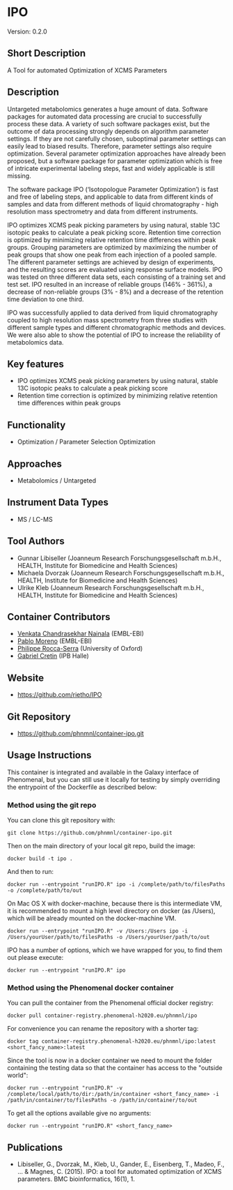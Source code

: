 # IPO
Version: 0.2.0

## Short Description

A Tool for automated Optimization of XCMS Parameters

## Description

Untargeted metabolomics generates a huge amount of data. Software packages for automated data processing are crucial to successfully process these data. A variety of such software packages exist, but the outcome of data processing strongly depends on algorithm parameter settings. If they are not carefully chosen, suboptimal parameter settings can easily lead to biased results. Therefore, parameter settings also require optimization. Several parameter optimization approaches have already been proposed, but a software package for parameter optimization which is free of intricate experimental labeling steps, fast and widely applicable is still missing.

The software package IPO (‘Isotopologue Parameter Optimization’)  is fast and free of labeling steps, and applicable to data from different kinds of samples and data from different methods of liquid chromatography - high resolution mass spectrometry and data from different instruments.

IPO optimizes XCMS peak picking parameters by using natural, stable 13C isotopic peaks to calculate a peak picking score. Retention time correction is optimized by minimizing relative retention time differences within peak groups. Grouping parameters are optimized by maximizing the number of peak groups that show one peak from each injection of a pooled sample. The different parameter settings are achieved by design of experiments, and the resulting scores are evaluated using response surface models. IPO was tested on three different data sets, each consisting of a training set and test set. IPO resulted in an increase of reliable groups (146% - 361%), a decrease of non-reliable groups (3% - 8%) and a decrease of the retention time deviation to one third.

IPO was successfully applied to data derived from liquid chromatography coupled to high resolution mass spectrometry from three studies with different sample types and different chromatographic methods and devices. We were also able to show the potential of IPO to increase the reliability of metabolomics data.

## Key features

- IPO optimizes XCMS peak picking parameters by using natural, stable 13C isotopic peaks to calculate a peak picking score
- Retention time correction is optimized by minimizing relative retention time differences within peak groups

## Functionality

- Optimization / Parameter Selection Optimization

## Approaches

- Metabolomics / Untargeted
  
## Instrument Data Types

- MS / LC-MS

## Tool Authors

- Gunnar Libiseller (Joanneum Research Forschungsgesellschaft m.b.H., HEALTH, Institute for Biomedicine and Health Sciences)
- Michaela Dvorzak (Joanneum Research Forschungsgesellschaft m.b.H., HEALTH, Institute for Biomedicine and Health Sciences)
- Ulrike Kleb (Joanneum Research Forschungsgesellschaft m.b.H., HEALTH, Institute for Biomedicine and Health Sciences)

## Container Contributors

- [Venkata Chandrasekhar Nainala](https://github.com/CS76) (EMBL-EBI)
- [Pablo Moreno](https://github.com/pcm32) (EMBL-EBI)
- [Philippe Rocca-Serra](https://github.com/proccaserra) (University of Oxford)
- [Gabriel Cretin](https://github.com/gabrielctn) (IPB Halle)

## Website

- https://github.com/rietho/IPO


## Git Repository

- https://github.com/phnmnl/container-ipo.git

## Usage Instructions

This container is integrated and available in the Galaxy interface of Phenomenal, but you can still use it locally for testing by simply overriding the entrypoint of the Dockerfile as described below:

### Method using the git repo

You can clone this git repository with:
```
git clone https://github.com/phnmnl/container-ipo.git
```

Then on the main directory of your local git repo, build the image:
```
docker build -t ipo .
```

And then to run:

```
docker run --entrypoint "runIPO.R" ipo -i /complete/path/to/filesPaths -o /complete/path/to/out
```

On Mac OS X with docker-machine, because there is this intermediate VM, it is recommended to mount a high level directory on docker (as /Users), which will be already mounted on the docker-machine VM.

```
docker run --entrypoint "runIPO.R" -v /Users:/Users ipo -i /Users/yourUser/path/to/filesPaths -o /Users/yourUser/path/to/out
```

IPO has a number of options, which we have wrapped for you, to find them out please execute:

```
docker run --entrypoint "runIPO.R" ipo
```

### Method using the Phenomenal docker container

You can pull the container from the Phenomenal official docker registry:
```
docker pull container-registry.phenomenal-h2020.eu/phnmnl/ipo
```

For convenience you can rename the repository with a shorter tag:
```
docker tag container-registry.phenomenal-h2020.eu/phnmnl/ipo:latest <short_fancy_name>:latest
```

Since the tool is now in a docker container we need to mount the folder containing the testing data so that the container has access to the "outside world":
```
docker run --entrypoint "runIPO.R" -v /complete/local/path/to/dir:/path/in/container <short_fancy_name> -i /path/in/container/to/filesPaths -o /path/in/container/to/out
```

To get all the options available give no arguments:
```
docker run --entrypoint "runIPO.R" <short_fancy_name>
```

## Publications

- Libiseller, G., Dvorzak, M., Kleb, U., Gander, E., Eisenberg, T., Madeo, F., ... & Magnes, C. (2015). IPO: a tool for automated optimization of XCMS parameters. BMC bioinformatics, 16(1), 1.
